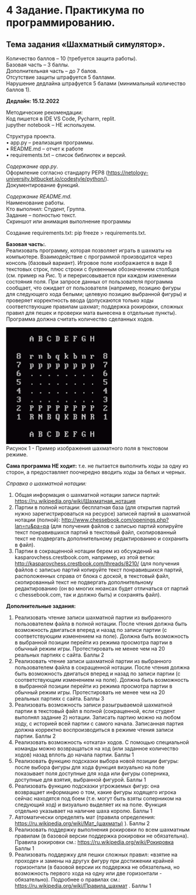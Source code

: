 # 4 Задание. Практикума по программированию.    
## Тема задания «Шахматный симулятор».    
    
Количество баллов – 10 (требуется защита работы).   
Базовая часть – 3 баллы.   
Дополнительная часть – до 7 балов.   
Отсутствие защиты штрафуется 5 баллами.   
Нарушение дедлайна штрафуется 5 балами (минимальный количество баллов 1).   
    
__Дедлайн: 15.12.2022__

Методические рекомендации:     
Код пишется в IDE VS Code, Pycharm, replit.    
jupyther notebook – НЕ используем.    
    
Структура проекта.    
•	app.py – реализация программы.   
•	README.md – отчет к работе     
•	requirements.txt – список библиотек и версий.   
     
*Содержание app.py*.   
Оформление согласно стандарту PEP8 (https://netology-university.bitbucket.io/codestyle/python/).       
Документирование функций.   

*Содержание README.md.*   
	Наименование работы.       
	Кто выполнил: Студент, Группа.   
	Задание – полностью текст.  
	Скриншот или анимация выполнение программы    
     
Создание requirements.txt: pip freeze > requirements.txt.   
     
__Базовая часть:__.    
Реализовать программу, которая позволяет играть в шахматы на компьютере. Взаимодействие с программой производится через консоль (базовый вариант). Игровое поле изображается в виде 8 текстовых строк, плюс строки с буквенным обозначением столбцов (см. пример на Рис. 1) и перерисовывается при каждом изменении состояния поля. При запросе данных от пользователя программа сообщает, что ожидает от пользователя (например, позицию фигуры для следующего хода белыми; целевую позицию выбранной фигуры) и проверяет корректность ввода (допускаются только ходы соответствующие правилам шахмат; поддержка рокировки, сложных правил для пешек и проверки мата вынесена в отдельные пункты). Программа должна считать количество сделанных ходов. 
 
![alt text](image/img1.png "Title")   
Рисунок 1 - Пример изображения шахматного поля в текстовом режиме.   

__Сама программа НЕ ходит:__ т.е. не пытается выполнить ходы за одну из сторон, а предоставляет поочередно вводить ходы за белых и черных.   

*Справка о шахматной нотации:*    
1.	Общая информация о шахматной нотации записи партий: https://ru.wikipedia.org/wiki/Шахматная_нотация 
2.	Партии в полной нотации: бесплатная база (для открытия партий нужно зарегистрироваться на ресурсе) записей партий в шахматной нотации (полной):  http://www.chessebook.com/openings.php?lan=ru&pa=pa (для получения файлов с записью партий копируйте текст понравившихся партий в текстовый файл, скопированный текст не подвергать дополнительному редактированию и сохранить в файл).
3.	Партии в сокращенной нотации берем из обсуждений на kasparovchess.crestbook.com, например, из этой ветки: http://kasparovchess.crestbook.com/threads/8210/ (для получения файлов с записью партий копируйте текст понравившихся партий, расположенных справа от блока с доской, в текстовый файл, скопированный текст не подвергать дополнительному редактированию (он во многих нюансах будет отличаться от партий с chessebook.com, так и должно быть) и сохранять файл).

__Дополнительные задания:__
1.	Реализовать чтение записи шахматной партии из выбранного пользователем файла в полной нотации. После чтения должна быть возможность двигаться вперед и назад по записи партии (с соответствующим изменением на поле). Должна быть возможность в выбранной позиции перейти из режима просмотра партии в обычный режим игры.
Протестировать не менее чем на 20 реальных партиях с сайта.
Баллы 2
2.	Реализовать чтение записи шахматной партии из выбранного пользователем файла в сокращенной нотации. После чтения должна быть возможность двигаться вперед и назад по записи партии (с соответствующим изменением на поле). Должна быть возможность в выбранной позиции перейти из режима просмотра партии в обычный режим игры.
Протестировать не менее чем на 20 реальных партиях с сайта.
Баллы 3
3.	Реализовать возможность записи разыгрываемой шахматной партии в текстовый файл в полной (сокращенной, если студент выполнял задание 2) нотации. Записать партию можно на любом ходу, с историей всей партии с самого начала. Записанная партия должна корректно воспроизводиться в режиме чтения записи партии.
Баллы 2
4.	Реализовать возможность «отката» ходов. С помощью специальной команды можно возвращаться на ход (или заданное количество ходов) назад вплоть до начала партии.
Баллы 1
5.	Реализовать функцию подсказки выбора новой позиции фигуры: после выбора фигуры для хода функция визуально на поле показывает поля доступные для хода или фигуры соперника, доступные для взятия, выбранной фигурой. 
Баллы 1
6.	Реализовать функцию подсказки угрожаемых фигур: она возвращает информацию о том, какие фигуры ходящего игрока сейчас находятся под боем (т.е. могут быть взяты соперником на следующий ход) и визуально выделяет их на поле. Функция отдельно указывает на наличие шаха королю.
Баллы 1
7.	Автоматически определять мат (правила определения: https://ru.wikipedia.org/wiki/Мат_(шахматы) ).
Баллы 2
8.	Реализовать поддержку выполнения рокировки по всем шахматным правилам (в базовой версии поддержка рокировки не обязательна). Правила рокировки см.: https://ru.wikipedia.org/wiki/Рокировка 
Баллы 1
9.	Реализовать поддержку для пешки сложных правил: «взятие на проходе» и замены на другух фигуру при достижении крайней горизонтали (в базовой версии их поддержка не обязательна, но возможность первого хода на одну или две горизонтали - обязательно). Подробнее о правилах см.: https://ru.wikipedia.org/wiki/Правила_шахмат .
Баллы 1
